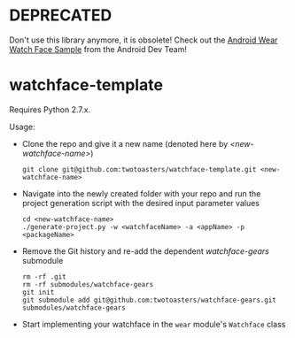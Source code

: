 # DEPRECATED

Don't use this library anymore, it is obsolete! Check out the [Android Wear Watch Face Sample](http://developer.android.com/samples/WatchFace/index.html) from the Android Dev Team!

watchface-template
==================

Requires Python 2.7.x.

Usage:

- Clone the repo and give it a new name (denoted here by *&lt;new-watchface-name&gt;*)

	```
	git clone git@github.com:twotoasters/watchface-template.git <new-watchface-name>
	```

- Navigate into the newly created folder with your repo and run the project generation script with the desired input parameter values

	```
	cd <new-watchface-name>
	./generate-project.py -w <watchfaceName> -a <appName> -p <packageName>
	```

- Remove the Git history and re-add the dependent *watchface-gears* submodule

	```
	rm -rf .git
	rm -rf submodules/watchface-gears
	git init
	git submodule add git@github.com:twotoasters/watchface-gears.git submodules/watchface-gears
	```

- Start implementing your watchface in the `wear` module's `Watchface` class